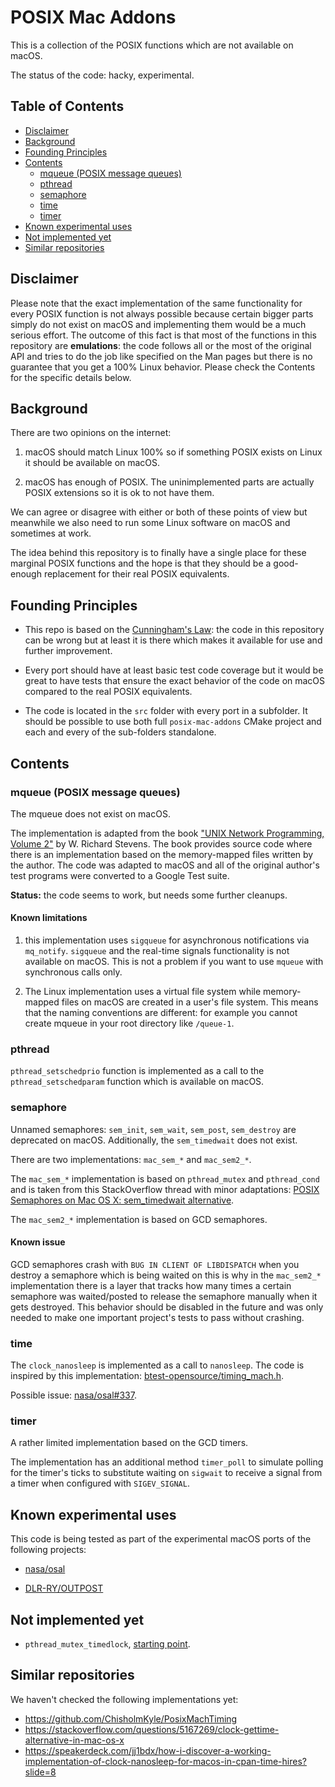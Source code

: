 # POSIX Mac Addons

This is a collection of the POSIX functions which are not available on macOS.

The status of the code: hacky, experimental.

## Table of Contents

<!-- START doctoc generated TOC please keep comment here to allow auto update -->
<!-- DON'T EDIT THIS SECTION, INSTEAD RE-RUN doctoc TO UPDATE -->


- [Disclaimer](#disclaimer)
- [Background](#background)
- [Founding Principles](#founding-principles)
- [Contents](#contents)
  - [mqueue (POSIX message queues)](#mqueue-posix-message-queues)
  - [pthread](#pthread)
  - [semaphore](#semaphore)
  - [time](#time)
  - [timer](#timer)
- [Known experimental uses](#known-experimental-uses)
- [Not implemented yet](#not-implemented-yet)
- [Similar repositories](#similar-repositories)

<!-- END doctoc generated TOC please keep comment here to allow auto update -->

## Disclaimer

Please note that the exact implementation of the same functionality for every
POSIX function is not always possible because certain bigger parts simply do not
exist on macOS and implementing them would be a much serious effort. The outcome
of this fact is that most of the functions in this repository are
**emulations**: the code follows all or the most of the original API and tries
to do the job like specified on the Man pages but there is no guarantee that you
get a 100% Linux behavior. Please check the Contents for the specific details
below.

## Background

There are two opinions on the internet:

1. macOS should match Linux 100% so if something POSIX exists on Linux it should
   be available on macOS.

2. macOS has enough of POSIX. The uninimplemented parts are actually POSIX
   extensions so it is ok to not have them.

We can agree or disagree with either or both of these points of view but
meanwhile we also need to run some Linux software on macOS and sometimes at
work.

The idea behind this repository is to finally have a single place for these
marginal POSIX functions and the hope is that they should be a good-enough
replacement for their real POSIX equivalents.

## Founding Principles

- This repo is based on the
  [Cunningham's Law](https://en.wikipedia.org/wiki/Ward_Cunningham#Cunningham%27s_Law):
  the code in this repository can be wrong but at least it is there which makes
  it available for use and further improvement.

- Every port should have at least basic test code coverage but it would be great
  to have tests that ensure the exact behavior of the code on macOS compared to
  the real POSIX equivalents.

- The code is located in the `src` folder with every port in a subfolder. It
  should be possible to use both full `posix-mac-addons` CMake project and each
  and every of the sub-folders standalone.

## Contents

### mqueue (POSIX message queues)

The mqueue does not exist on macOS.

The implementation is adapted from the book
["UNIX Network Programming, Volume 2"](http://www.kohala.com/start/unpv22e/unpv22e.html)
by W. Richard Stevens. The book provides source code where there is an
implementation based on the memory-mapped files written by the author. The code
was adapted to macOS and all of the original author's test programs were
converted to a Google Test suite.

**Status:** the code seems to work, but needs some further cleanups.

#### Known limitations

1. this implementation uses `sigqueue` for asynchronous notifications via
   `mq_notify`. `sigqueue` and the real-time signals functionality is not
   available on macOS. This is not a problem if you want to use `mqueue` with
   synchronous calls only.

2. The Linux implementation uses a virtual file system while memory-mapped files
   on macOS are created in a user's file system. This means that the naming
   conventions are different: for example you cannot create mqueue in your root
   directory like `/queue-1`.

### pthread

`pthread_setschedprio` function is implemented as a call to the
`pthread_setschedparam` function which is available on macOS.

### semaphore

Unnamed semaphores: `sem_init`, `sem_wait`, `sem_post`, `sem_destroy` are
deprecated on macOS. Additionally, the `sem_timedwait` does not exist.

There are two implementations: `mac_sem_*` and `mac_sem2_*`.

The `mac_sem_*` implementation is based on `pthread_mutex` and `pthread_cond`
and is taken from this StackOverflow thread with minor adaptations:
[POSIX Semaphores on Mac OS X: sem_timedwait alternative](https://stackoverflow.com/a/48778462/598057).

The `mac_sem2_*` implementation is based on GCD semaphores.

#### Known issue

GCD semaphores crash with `BUG IN CLIENT OF LIBDISPATCH` when you destroy a
semaphore which is being waited on this is why in the `mac_sem2_*`
implementation there is a layer that tracks how many times a certain semaphore
was waited/posted to release the semaphore manually when it gets destroyed. This
behavior should be disabled in the future and was only needed to make one
important project's tests to pass without crashing.

### time

The `clock_nanosleep` is implemented as a call to `nanosleep`. The code is
inspired by this implementation:
[btest-opensource/timing_mach.h](https://github.com/samm-git/btest-opensource/blob/236d9a79b03c5c696832a1f5134c792a7ecb3ef1/timing_mach.h).

Possible issue:
[nasa/osal#337](https://github.com/nasa/osal/issues/337#issuecomment-570807421).

### timer

A rather limited implementation based on the GCD timers.

The implementation has an additional method `timer_poll` to simulate polling for
the timer's ticks to substitute waiting on `sigwait` to receive a signal from a
timer when configured with `SIGEV_SIGNAL`.

## Known experimental uses

This code is being tested as part of the experimental macOS ports of the
following projects:

- [nasa/osal](https://github.com/nasa/osal)

- [DLR-RY/OUTPOST](https://github.com/DLR-RY/outpost-core)

## Not implemented yet

- `pthread_mutex_timedlock`,
  [starting point](https://ponymail-vm.apache.org/_GUI_/thread.html/74ee9ce08237f9c26f8be10a1c1015ab058bb923f528f921c52497ad@%3Cdev.apr.apache.org%3E).

## Similar repositories

We haven't checked the following implementations yet:

- https://github.com/ChisholmKyle/PosixMachTiming
- https://stackoverflow.com/questions/5167269/clock-gettime-alternative-in-mac-os-x
- https://speakerdeck.com/jj1bdx/how-i-discover-a-working-implementation-of-clock-nanosleep-for-macos-in-cpan-time-hires?slide=8
